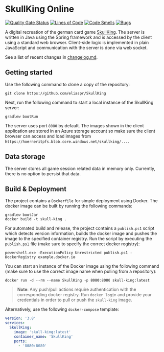 # SkullKing Online

[![Quality Gate Status](https://sonarcloud.io/api/project_badges/measure?project=hoerner-it_skullking&metric=alert_status)](https://sonarcloud.io/summary/new_code?id=hoerner-it_skullking) [![Lines of Code](https://sonarcloud.io/api/project_badges/measure?project=hoerner-it_skullking&metric=ncloc)](https://sonarcloud.io/summary/new_code?id=hoerner-it_skullking) [![Code Smells](https://sonarcloud.io/api/project_badges/measure?project=hoerner-it_skullking&metric=code_smells)](https://sonarcloud.io/summary/new_code?id=hoerner-it_skullking) [![Bugs](https://sonarcloud.io/api/project_badges/measure?project=hoerner-it_skullking&metric=bugs)](https://sonarcloud.io/summary/new_code?id=hoerner-it_skullking)

A digital recreation of the german card game [SkullKing](https://www.schmidtspiele.de/details/produkt/skull-king.html). The server is written in Java using the Spring framework and is accessed by the client using a standard web browser. Client-side logic is implemented in plain JavaScript and communication with the server is done via web socket.

See a list of recent changes in [changelog.md](./changelog.md).

## Getting started

Use the following command to clone a copy of the repository:

```shell
git clone https://github.com/eliaspr/SkullKing
```

Next, run the following command to start a local instance of the SkullKing server:

```shell
gradlew bootRun
```

The server uses port `8080` by default. The images shown in the client application are stored in an Azure storage account so make sure the client browser can access and load images from `https://hoerneritpfs.blob.core.windows.net/skullking/...`.

## Data storage

The server stores all game session related data in memory only. Currently, there is no option to persist that data.

## Build & Deployment

The project contains a `Dockerfile` for simple deployment using Docker. The docker image can be built by running the following commands:

```shell
gradlew bootJar
docker build -t skull-king .
```

For automated build and release, the project contains a `publish.ps1` script which detects version information, builds the docker image and pushes the image to the specified container registry. Run the script by executing the `publish.ps1` file (make sure to specify the correct docker registry):

```shell
powershell.exe -ExecutionPolicy Unrestricted publish.ps1 -DockerRegistry example.docker.io
```

You can start an instance of the Docker image using the following command (make sure to use the correct image name when pulling from a repository):

```shell
docker run -d --rm --name SkullKing -p 8080:8080 skull-king:latest
```

> **Note**: Any push/pull actions require authentication with the corresponding docker registry. Run `docker login` and provide your credentials in order to pull or push the `skull-king` image.

Alternatively, use the following `docker-compose` template:

```yaml
version: '3.8'
services:
  SkullKing:
    image: 'skull-king:latest'
    container_name: 'SkullKing'
    ports:
      - '8080:8080'
```
